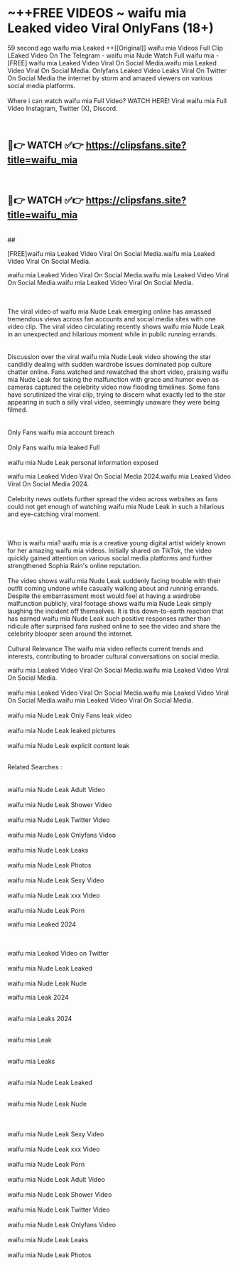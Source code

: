 # ~++FREE VIDEOS ~ waifu mia Leaked video Viral OnlyFans (18+)<br>


59 second ago waifu mia Leaked ++[[Original]] waifu mia Videos Full Clip LEaked Video On The Telegram  - waifu mia Nude  Watch Full waifu mia - [FREE] waifu mia Leaked Video Viral On Social Media.waifu mia Leaked Video Viral On Social Media.   Onlyfans Leaked Video Leaks Viral On Twitter On Social Media the internet by storm and amazed viewers on various social media platforms. <br><br>
Where i can watch waifu mia Full Video? WATCH HERE! Viral waifu mia Full Video Instagram, Twitter (X), Discord. <br>


 <br>

##  🔴👉 WATCH ✅👉  <a href="https://clipsfans.site?title=waifu_mia&ref=git">https://clipsfans.site?title=waifu_mia</a> <br>
  <br>

##  🔴👉 WATCH ✅👉  <a href="https://clipsfans.site?title=waifu_mia&ref=git">https://clipsfans.site?title=waifu_mia</a> <br>
  <br>
  ##



[FREE]waifu mia Leaked Video Viral On Social Media.waifu mia Leaked Video Viral On Social Media. <br>

waifu mia Leaked Video Viral On Social Media.waifu mia Leaked Video Viral On Social Media.waifu mia Leaked Video Viral On Social Media. <br>


  <br>

  <br>
The viral video of waifu mia Nude Leak emerging online has amassed tremendous views across fan accounts and social media sites with one video clip. The viral video circulating recently shows waifu mia Nude Leak in an unexpected and hilarious moment while in public running errands.<br>
<br>


<br>
Discussion over the viral waifu mia Nude Leak video showing the star candidly dealing with sudden wardrobe issues dominated pop culture chatter online. Fans watched and rewatched the short video, praising waifu mia Nude Leak for taking the malfunction with grace and humor even as cameras captured the celebrity video now flooding timelines. Some fans have scrutinized the viral clip, trying to discern what exactly led to the star appearing in such a silly viral video, seemingly unaware they were being filmed.<br>
<br>
<br> 
Only Fans waifu mia account breach<br>
<br>
Only Fans waifu mia leaked Full <br>
<br>
waifu mia Nude Leak personal information exposed<br>

waifu mia Leaked Video Viral On Social Media 2024.waifu mia Leaked Video Viral On Social Media 2024. <br>
<br>
Celebrity news outlets further spread the video across websites as fans could not get enough of watching waifu mia Nude Leak in such a hilarious and eye-catching viral moment.<br>
<br>

<br>
Who is waifu mia? waifu mia is a creative young digital artist widely known for her amazing waifu mia videos. Initially shared on TikTok, the video quickly gained attention on various social media platforms and further strengthened Sophia Rain's online reputation.<br>
<br>
The video shows waifu mia Nude Leak suddenly facing trouble with their outfit coming undone while casually walking about and running errands. Despite the embarrassment most would feel at having a wardrobe malfunction publicly, viral footage shows waifu mia Nude Leak simply laughing the incident off themselves. It is this down-to-earth reaction that has earned waifu mia Nude Leak such positive responses rather than ridicule after surprised fans rushed online to see the video and share the celebrity blooper seen around the internet.<br>
<br>
Cultural Relevance The waifu mia video reflects current trends and interests, contributing to broader cultural conversations on social media.<br>

waifu mia Leaked Video Viral On Social Media.waifu mia Leaked Video Viral On Social Media.<br>
<br>
waifu mia Leaked Video Viral On Social Media.waifu mia Leaked Video Viral On Social Media.waifu mia Leaked Video Viral On Social Media.<br>
<br>
waifu mia Nude Leak Only Fans leak video<br>
<br>
waifu mia Nude Leak leaked pictures<br>
<br>
waifu mia Nude Leak explicit content leak<br>


<br>
Related Searches :<br>
<br>

<br>
waifu mia Nude Leak Adult Video<br>
<br>
waifu mia Nude Leak Shower Video<br>
<br>
waifu mia Nude Leak Twitter Video<br>
<br>
waifu mia Nude Leak Onlyfans Video<br>
<br>
waifu mia Nude Leak Leaks<br>
<br>
waifu mia Nude Leak Photos<br>

<br>
waifu mia Nude Leak Sexy Video<br>
<br>
waifu mia Nude Leak xxx Video<br>
<br>
waifu mia Nude Leak Porn<br>

waifu mia  Leaked 2024 <br> <br>
<br>

waifu mia Leaked Video on Twitter <br>
<br>
waifu mia Nude Leak Leaked<br>
<br>
waifu mia Nude Leak Nude<br>


waifu mia  Leak 2024 <br> <br>



waifu mia  Leaks 2024 <br> <br>



 
waifu mia  Leak<br> <br>



waifu mia  Leaks<br> <br>


waifu mia Nude Leak Leaked<br> <br>

waifu mia Nude Leak Nude<br> <br>
<br> <br>
waifu mia Nude Leak Sexy Video
<br> <br>
waifu mia Nude Leak xxx Video
<br> <br>
waifu mia Nude Leak Porn
<br> <br>
waifu mia Nude Leak Adult Video
<br> <br>
waifu mia Nude Leak Shower Video
<br> <br>
waifu mia Nude Leak Twitter Video
<br> <br>
waifu mia Nude Leak Onlyfans Video
<br> <br>
waifu mia Nude Leak Leaks
<br> <br>
waifu mia Nude Leak Photos






</p>




 



</p>










